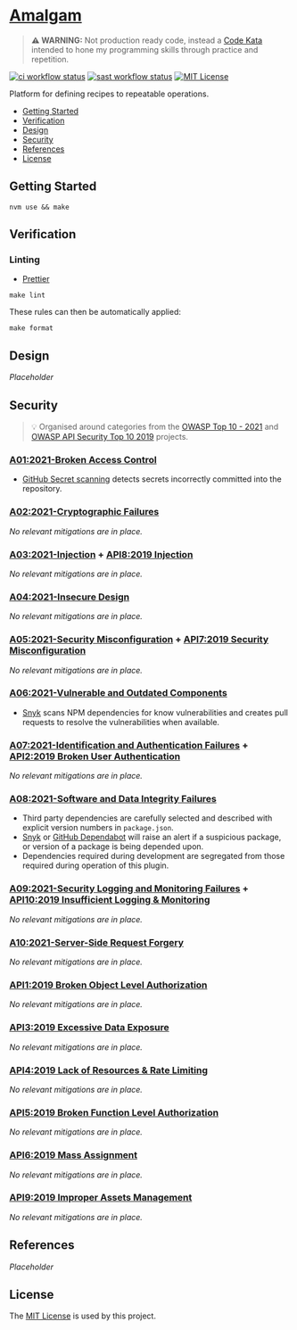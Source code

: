 # [Amalgam](https://github.com/dbtedman/kata-amalgam)

> **⚠️ WARNING:** Not production ready code, instead a [Code Kata](https://github.com/dbtedman#code-kata) intended to
> hone my programming skills through practice and repetition.

[![ci workflow status](https://img.shields.io/github/workflow/status/dbtedman/kata-amalgam/ci?style=for-the-badge&logo=github&label=ci)](https://github.com/dbtedman/kata-amalgam/actions/workflows/ci.yml)
[![sast workflow status](https://img.shields.io/github/workflow/status/dbtedman/kata-amalgam/sast?style=for-the-badge&logo=github&label=sast)](https://github.com/dbtedman/kata-amalgam/actions/workflows/sast.yml)
[![MIT License](https://img.shields.io/github/license/dbtedman/kata-amalgam?color=orange&style=for-the-badge)](https://github.com/dbtedman/kata-amalgam/blob/main/LICENSE.md)

Platform for defining recipes to repeatable operations.

-   [Getting Started](#getting-started)
-   [Verification](#verification)
-   [Design](#design)
-   [Security](#security)
-   [References](#references)
-   [License](#license)

## Getting Started

```shell
nvm use && make
```

## Verification

### Linting

-   [Prettier](https://prettier.io)

```shell
make lint
```

These rules can then be automatically applied:

```shell
make format
```

## Design

_Placeholder_

## Security

> 💡 Organised around categories from the [OWASP Top 10 - 2021](https://owasp.org/www-project-top-ten/)
> and [OWASP API Security Top 10 2019](https://owasp.org/www-project-api-security/) projects.

### [A01:2021-Broken Access Control](https://owasp.org/Top10/A01_2021-Broken_Access_Control/)

-   [GitHub Secret scanning](https://github.com/features/security) detects secrets incorrectly committed into the
    repository.

### [A02:2021-Cryptographic Failures](https://owasp.org/Top10/A02_2021-Cryptographic_Failures/)

_No relevant mitigations are in place._

### [A03:2021-Injection](https://owasp.org/Top10/A03_2021-Injection/) + [API8:2019 Injection](https://github.com/OWASP/API-Security/blob/master/2019/en/src/0xa8-injection.md)

_No relevant mitigations are in place._

### [A04:2021-Insecure Design](https://owasp.org/Top10/A04_2021-Insecure_Design/)

_No relevant mitigations are in place._

### [A05:2021-Security Misconfiguration](https://owasp.org/Top10/A05_2021-Security_Misconfiguration/) + [API7:2019 Security Misconfiguration](https://github.com/OWASP/API-Security/blob/master/2019/en/src/0xa7-security-misconfiguration.md)

_No relevant mitigations are in place._

### [A06:2021-Vulnerable and Outdated Components](https://owasp.org/Top10/A06_2021-Vulnerable_and_Outdated_Components/)

-   [Snyk](https://snyk.io) scans NPM dependencies for know vulnerabilities and creates pull requests to
    resolve the vulnerabilities when available.

### [A07:2021-Identification and Authentication Failures](https://owasp.org/Top10/A07_2021-Identification_and_Authentication_Failures/) + [API2:2019 Broken User Authentication](https://github.com/OWASP/API-Security/blob/master/2019/en/src/0xa2-broken-user-authentication.md)

_No relevant mitigations are in place._

### [A08:2021-Software and Data Integrity Failures](https://owasp.org/Top10/A08_2021-Software_and_Data_Integrity_Failures/)

-   Third party dependencies are carefully selected and described with explicit version numbers in `package.json`.
-   [Snyk](https://snyk.io) or [GitHub Dependabot](https://github.com/features/security) will raise an alert if a
    suspicious package, or version of a package is being depended upon.
-   Dependencies required during development are segregated from those required during operation of this plugin.

### [A09:2021-Security Logging and Monitoring Failures](https://owasp.org/Top10/A09_2021-Security_Logging_and_Monitoring_Failures/) + [API10:2019 Insufficient Logging & Monitoring](https://github.com/OWASP/API-Security/blob/master/2019/en/src/0xaa-insufficient-logging-monitoring.md)

_No relevant mitigations are in place._

### [A10:2021-Server-Side Request Forgery](https://owasp.org/Top10/A10_2021-Server-Side_Request_Forgery_%28SSRF%29/)

_No relevant mitigations are in place._

### [API1:2019 Broken Object Level Authorization](https://github.com/OWASP/API-Security/blob/master/2019/en/src/0xa1-broken-object-level-authorization.md)

_No relevant mitigations are in place._

### [API3:2019 Excessive Data Exposure](https://github.com/OWASP/API-Security/blob/master/2019/en/src/0xa3-excessive-data-exposure.md)

_No relevant mitigations are in place._

### [API4:2019 Lack of Resources & Rate Limiting](https://github.com/OWASP/API-Security/blob/master/2019/en/src/0xa4-lack-of-resources-and-rate-limiting.md)

_No relevant mitigations are in place._

### [API5:2019 Broken Function Level Authorization](https://github.com/OWASP/API-Security/blob/master/2019/en/src/0xa5-broken-function-level-authorization.md)

_No relevant mitigations are in place._

### [API6:2019 Mass Assignment](https://github.com/OWASP/API-Security/blob/master/2019/en/src/0xa6-mass-assignment.md)

_No relevant mitigations are in place._

### [API9:2019 Improper Assets Management](https://github.com/OWASP/API-Security/blob/master/2019/en/src/0xa9-improper-assets-management.md)

_No relevant mitigations are in place._

## References

_Placeholder_

## License

The [MIT License](./LICENSE.md) is used by this project.

